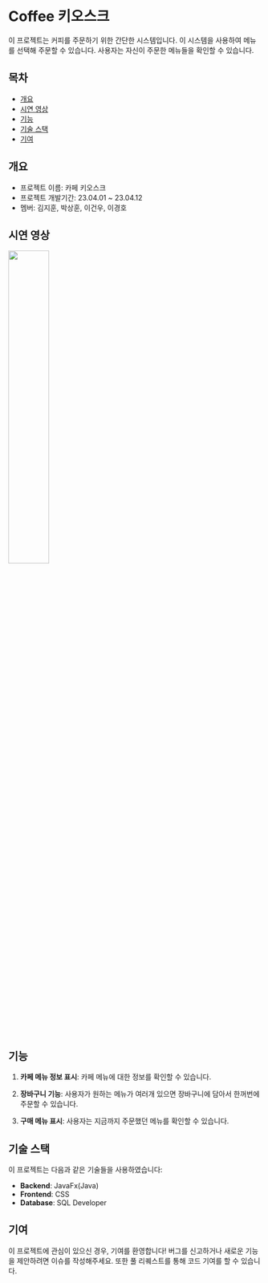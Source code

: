 # Coffee 키오스크

이 프로젝트는 커피를 주문하기 위한 간단한 시스템입니다. 이 시스템을 사용하여 메뉴를 선택해 주문할 수 있습니다. 사용자는 자신이 주문한 메뉴들을 확인할 수 있습니다.


## 목차
  - [개요](#개요)
  - [시연 영상](#시연-영상)
  - [기능](#기능)
  - [기술 스택](#기술-스택)
  - [기여](#기여)


## 개요
- 프로젝트 이름: 카페 키오스크
- 프로젝트 개발기간: 23.04.01 ~ 23.04.12
- 멤버: 김지훈, 박상훈, 이건우, 이경호


## 시연 영상

<img width="40%" src="https://github.com/yoi68211/Coffee-Kiosk/assets/122337470/b2be2eb0-cef1-4520-82e1-407b15359a29">


## 기능

1. **카페 메뉴 정보 표시**: 카페 메뉴에 대한 정보를 확인할 수 있습니다.

2. **장바구니 기능**: 사용자가 원하는 메뉴가 여러개 있으면 장바구니에 담아서 한꺼번에 주문할 수 있습니다.

3. **구매 메뉴 표시**: 사용자는 지금까지 주문했던 메뉴를 확인할 수 있습니다.


## 기술 스택

이 프로젝트는 다음과 같은 기술들을 사용하였습니다:

- **Backend**: JavaFx(Java)
- **Frontend**: CSS
- **Database**: SQL Developer


## 기여

이 프로젝트에 관심이 있으신 경우, 기여를 환영합니다! 버그를 신고하거나 새로운 기능을 제안하려면 이슈를 작성해주세요. 또한 풀 리퀘스트를 통해 코드 기여를 할 수 있습니다.
